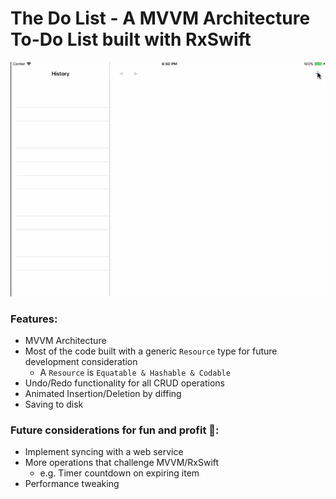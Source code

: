 # The Do List - A MVVM Architecture To-Do List built with RxSwift

![Example](./the-do-list-app.gif)

### Features:
- MVVM Architecture
- Most of the code  built with a generic `Resource` type for future development consideration
  - A `Resource` is `Equatable & Hashable & Codable`
- Undo/Redo functionality for all CRUD operations
- Animated Insertion/Deletion by diffing
- Saving to disk

### Future considerations for fun and profit 🎉:
- Implement syncing with a web service
- More operations that challenge MVVM/RxSwift
  - e.g. Timer countdown on expiring item
- Performance tweaking
